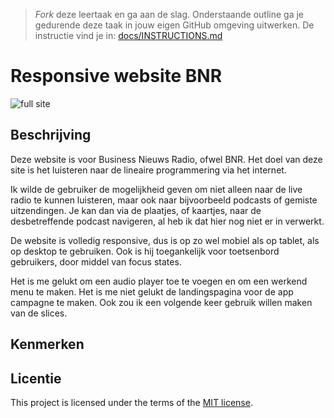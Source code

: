 > _Fork_ deze leertaak en ga aan de slag. Onderstaande outline ga je gedurende deze taak in jouw eigen GitHub omgeving uitwerken. De instructie vind je in: [docs/INSTRUCTIONS.md](docs/INSTRUCTIONS.md)

# Responsive website BNR
<!-- Geef je project een titel en schrijf in één zin wat het is -->
![full site](https://github.com/koeenm/the-startup-responsive-interactieve-website/assets/144009715/4b07a1cc-2c5f-4b54-ae76-e423f5228c70)

## Beschrijving
<!-- In de Beschrijving staat hoe je project er uit ziet, hoe het werkt en wat je er mee kan. -->
<!-- Voeg een mooie poster visual toe 📸 -->
<!-- Voeg een link toe naar Github Pages 🌐-->
Deze website is voor Business Nieuws Radio, ofwel BNR. Het doel van deze site is het luisteren naar de lineaire programmering via het internet.

Ik wilde de gebruiker de mogelijkheid geven om niet alleen naar de live radio te kunnen luisteren, maar ook naar bijvoorbeeld podcasts of gemiste uitzendingen. Je kan dan via de plaatjes, of kaartjes, naar de desbetreffende podcast navigeren, al heb ik dat hier nog niet er in verwerkt.

De website is volledig responsive, dus is op zo wel mobiel als op tablet, als op desktop te gebruiken. Ook is hij toegankelijk voor toetsenbord gebruikers, door middel van focus states.

Het is me gelukt om een audio player toe te voegen en om een werkend menu te maken. Het is me niet gelukt de landingspagina voor de app campagne te maken. Ook zou ik een volgende keer gebruik willen maken van de slices.

## Kenmerken
<!-- Bij Kenmerken staat welke technieken zijn gebruikt en hoe. Wat is de HTML structuur? Wat zijn de belangrijkste dingen in CSS? Wat is er met JS gedaan en hoe? -->

## Licentie

This project is licensed under the terms of the [MIT license](./LICENSE).

